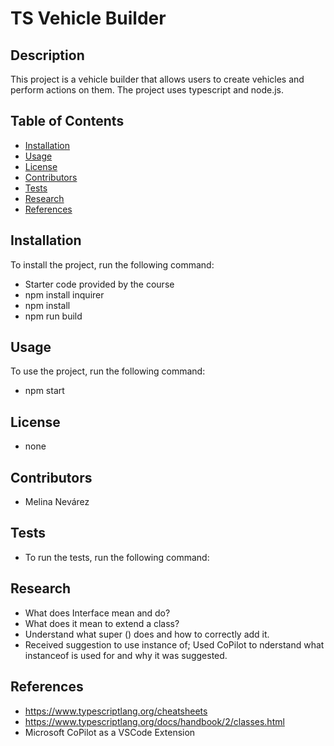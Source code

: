 # TS Vehicle Builder

## Description  

This project is a vehicle builder that allows users to create vehicles and perform actions on them. The project uses typescript and node.js.

## Table of Contents

- [Installation](#installation)
- [Usage](#usage)
- [License](#license)
- [Contributors](#contributors)
- [Tests](#tests)
- [Research](#research)
- [References](#references)

## Installation

To install the project, run the following command:

- Starter code provided by the course
- npm install inquirer
- npm install
- npm run build


## Usage

To use the project, run the following command:

- npm start

## License

- none

## Contributors

- Melina Nevárez

## Tests

- To run the tests, run the following command:


## Research

- What does Interface mean and do? 
- What does it mean to extend a class? 
- Understand what super () does and how to correctly add it. 
- Received suggestion to use instance of; Used CoPilot to nderstand what instanceof is used for and why it was suggested. 


## References

- https://www.typescriptlang.org/cheatsheets
- https://www.typescriptlang.org/docs/handbook/2/classes.html
- Microsoft CoPilot as a VSCode Extension
